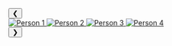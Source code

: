 <!DOCTYPE html>
<html lang="en">
<head>
    <meta charset="UTF-8">
    <meta name="viewport" content="width=device-width, initial-scale=1.0">
    <title>Photo Gallery</title>
    <link rel="stylesheet" href="styles.css">
</head>
<body>
    <div class="container">
        <div class="gallery">
            <!-- Main carousel -->
            <div class="carousel">
                <button class="carousel-button prev">❮</button>
                <div class="carousel-container">
                    <a href="person1.html">
                        <img src="images/cat.jpg" alt="Person 1" class="carousel-image active">
                    </a>
                    <a href="person2.html">
                        <img src="images/picture.jpg" alt="Person 2" class="carousel-image">
                    </a>
                    <a href="person3.html">
                        <img src="images/snoopy.jpg" alt="Person 3" class="carousel-image">
                    </a>
                    <a href="person4.html">
                        <img src="images/water.jpg" alt="Person 4" class="carousel-image">
                    </a>
                </div>
                <button class="carousel-button next">❯</button>
            </div>
